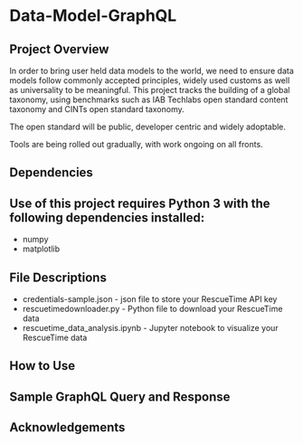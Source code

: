 # Data-Model-GraphQL

## Project Overview

In order to bring user held data models to the world, we need to ensure data models follow commonly accepted principles, widely used customs as well as universality to be meaningful. This project tracks the building of a global taxonomy, using benchmarks such as IAB Techlabs open standard content taxonomy and CINTs open standard taxonomy.

The open standard will be public, developer centric and widely adoptable.

Tools are being rolled out gradually, with work ongoing on all fronts.

## Dependencies

Use of this project requires Python 3 with the following dependencies installed:
  - 
  - numpy
  - matplotlib

## File Descriptions

- credentials-sample.json - json file to store your RescueTime API key
- rescuetimedownloader.py - Python file to download your RescueTime data
- rescuetime_data_analysis.ipynb - Jupyter notebook to visualize your RescueTime data

## How to Use 



## Sample GraphQL Query and Response


## Acknowledgements
